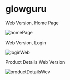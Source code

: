 # glowguru

Web Version, Home Page

![homePage](https://user-images.githubusercontent.com/112892620/213875516-42a75568-dc9f-41e9-9f0b-8b1576e73132.png)

Web Version, Login

![loginWeb](https://user-images.githubusercontent.com/112892620/213875707-4a09e2cb-15d8-4718-97b8-0f72f4e7a3e5.png)


Product Details Web Version

![productDetailsWev](https://user-images.githubusercontent.com/112892620/213875812-9a2e3f9a-c980-4317-86be-1e7161b75bb1.png)


